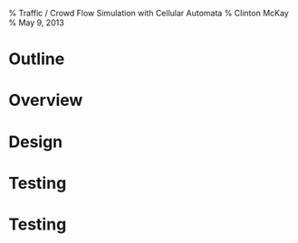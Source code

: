 % Traffic / Crowd Flow Simulation with Cellular Automata 
% Clinton McKay
% May 9, 2013

# Outline

# Overview

# Design

# Testing

# Testing


